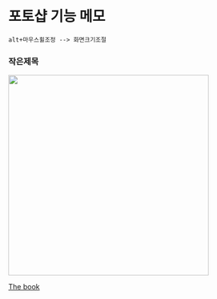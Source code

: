 # 포토샵 기능 메모

```
alt+마우스휠조정 --> 화면크기조절
```

### 작은제목

<img src="https://hani10004.github.io/img/Untitled-3.jpg" width="400">

[The book](https://thebook.io/)
